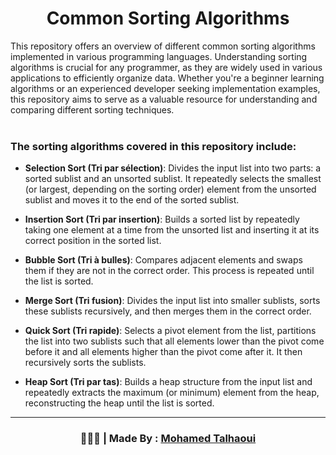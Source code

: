 <h1 align="center">Common Sorting Algorithms</h1>

This repository offers an overview of different common sorting algorithms implemented in various programming languages. Understanding sorting algorithms is crucial for any programmer, as they are widely used in various applications to efficiently organize data. Whether you're a beginner learning algorithms or an experienced developer seeking implementation examples, this repository aims to serve as a valuable resource for understanding and comparing different sorting techniques.
<br><br>
<h3> The sorting algorithms covered in this repository include: </h3>

- **Selection Sort (Tri par sélection)**: Divides the input list into two parts: a sorted sublist and an unsorted sublist. It repeatedly selects the smallest (or largest, depending on the sorting order) element from the unsorted sublist and moves it to the end of the sorted sublist.

- **Insertion Sort (Tri par insertion)**: Builds a sorted list by repeatedly taking one element at a time from the unsorted list and inserting it at its correct position in the sorted list.

- **Bubble Sort (Tri à bulles)**: Compares adjacent elements and swaps them if they are not in the correct order. This process is repeated until the list is sorted.

- **Merge Sort (Tri fusion)**: Divides the input list into smaller sublists, sorts these sublists recursively, and then merges them in the correct order.

- **Quick Sort (Tri rapide)**: Selects a pivot element from the list, partitions the list into two sublists such that all elements lower than the pivot come before it and all elements higher than the pivot come after it. It then recursively sorts the sublists.

- **Heap Sort (Tri par tas)**: Builds a heap structure from the input list and repeatedly extracts the maximum (or minimum) element from the heap, reconstructing the heap until the list is sorted.
<hr>
<h3 align="center"> 🧑🏻‍💻 | Made By : <a href="https://github.com/mohamedtalhaouii" target="_blank">Mohamed Talhaoui</a></h3>
